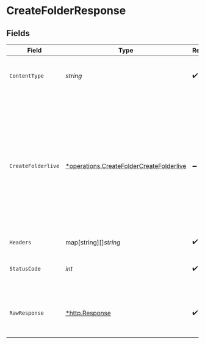 # CreateFolderResponse


## Fields

| Field                                                                                                                                                                                                                                                                                             | Type                                                                                                                                                                                                                                                                                              | Required                                                                                                                                                                                                                                                                                          | Description                                                                                                                                                                                                                                                                                       | Example                                                                                                                                                                                                                                                                                           |
| ------------------------------------------------------------------------------------------------------------------------------------------------------------------------------------------------------------------------------------------------------------------------------------------------- | ------------------------------------------------------------------------------------------------------------------------------------------------------------------------------------------------------------------------------------------------------------------------------------------------- | ------------------------------------------------------------------------------------------------------------------------------------------------------------------------------------------------------------------------------------------------------------------------------------------------- | ------------------------------------------------------------------------------------------------------------------------------------------------------------------------------------------------------------------------------------------------------------------------------------------------- | ------------------------------------------------------------------------------------------------------------------------------------------------------------------------------------------------------------------------------------------------------------------------------------------------- |
| `ContentType`                                                                                                                                                                                                                                                                                     | *string*                                                                                                                                                                                                                                                                                          | :heavy_check_mark:                                                                                                                                                                                                                                                                                | HTTP response content type for this operation                                                                                                                                                                                                                                                     |                                                                                                                                                                                                                                                                                                   |
| `CreateFolderlive`                                                                                                                                                                                                                                                                                | [*operations.CreateFolderCreateFolderlive](../../../pkg/models/operations/createfoldercreatefolderlive.md)                                                                                                                                                                                        | :heavy_minus_sign:                                                                                                                                                                                                                                                                                | OK                                                                                                                                                                                                                                                                                                | {<br/>"status": "success",<br/>"message": "Folder Created Successfully",<br/>"data": {<br/>"name": "default new",<br/>"workbook_id": "39",<br/>"user_id": "40",<br/>"icon": "https://taam.ai/assets/empty.jpg",<br/>"description": null,<br/>"updated_at": "2023-09-22T14:27:35Z",<br/>"created_at": "2023-09-22T14:27:35Z",<br/>"id": 45<br/>}<br/>} |
| `Headers`                                                                                                                                                                                                                                                                                         | map[string][]*string*                                                                                                                                                                                                                                                                             | :heavy_check_mark:                                                                                                                                                                                                                                                                                | N/A                                                                                                                                                                                                                                                                                               |                                                                                                                                                                                                                                                                                                   |
| `StatusCode`                                                                                                                                                                                                                                                                                      | *int*                                                                                                                                                                                                                                                                                             | :heavy_check_mark:                                                                                                                                                                                                                                                                                | HTTP response status code for this operation                                                                                                                                                                                                                                                      |                                                                                                                                                                                                                                                                                                   |
| `RawResponse`                                                                                                                                                                                                                                                                                     | [*http.Response](https://pkg.go.dev/net/http#Response)                                                                                                                                                                                                                                            | :heavy_check_mark:                                                                                                                                                                                                                                                                                | Raw HTTP response; suitable for custom response parsing                                                                                                                                                                                                                                           |                                                                                                                                                                                                                                                                                                   |